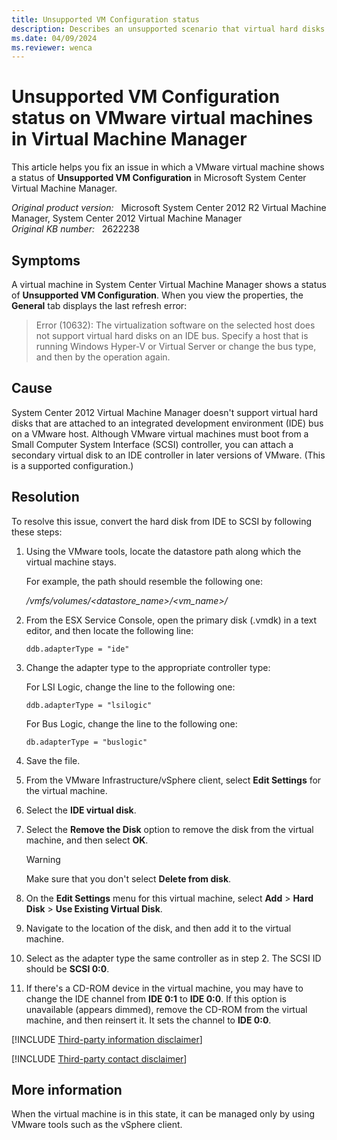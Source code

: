 ```yaml
---
title: Unsupported VM Configuration status
description: Describes an unsupported scenario that virtual hard disks are attached to an IDE bus on a VMware host, and provides a resolution.
ms.date: 04/09/2024
ms.reviewer: wenca
---
```

# Unsupported VM Configuration status on VMware virtual machines in Virtual Machine Manager

This article helps you fix an issue in which a VMware virtual machine shows a status of **Unsupported VM Configuration** in Microsoft System Center Virtual Machine Manager.

_Original product version:_ &nbsp; Microsoft System Center 2012 R2 Virtual Machine Manager, System Center 2012 Virtual Machine Manager  
_Original KB number:_ &nbsp; 2622238

## Symptoms  

A virtual machine in System Center Virtual Machine Manager shows a status of **Unsupported VM Configuration**. When you view the properties, the **General** tab displays the last refresh error:

> Error (10632): The virtualization software on the selected host does not support virtual hard disks on an IDE bus. Specify a host that is running Windows Hyper-V or Virtual Server or change the bus type, and then by the operation again.

## Cause

System Center 2012 Virtual Machine Manager doesn't support virtual hard disks that are attached to an integrated development environment (IDE) bus on a VMware host. Although VMware virtual machines must boot from a Small Computer System Interface (SCSI) controller, you can attach a secondary virtual disk to an IDE controller in later versions of VMware. (This is a supported configuration.)

## Resolution

To resolve this issue, convert the hard disk from IDE to SCSI by following these steps:

1. Using the VMware tools, locate the datastore path along which the virtual machine stays.

    For example, the path should resemble the following one:

    */vmfs/volumes/<datastore_name>/<vm_name>/*

2. From the ESX Service Console, open the primary disk (.vmdk) in a text editor, and then locate the following line:

   `ddb.adapterType = "ide"`

3. Change the adapter type to the appropriate controller type:

    For LSI Logic, change the line to the following one:

    `ddb.adapterType = "lsilogic"`

    For Bus Logic, change the line to the following one:

    `db.adapterType = "buslogic"`

4. Save the file.
5. From the VMware Infrastructure/vSphere client, select **Edit Settings** for the virtual machine.
6. Select the **IDE virtual disk**.
7. Select the **Remove the Disk** option to remove the disk from the virtual machine, and then select **OK**.

    > [!WARNING]
    > Make sure that you don't select **Delete from disk**.

8. On the **Edit Settings** menu for this virtual machine, select **Add** > **Hard Disk** > **Use Existing Virtual Disk**.
9. Navigate to the location of the disk, and then add it to the virtual machine.
10. Select as the adapter type the same controller as in step 2. The SCSI ID should be **SCSI 0:0**.
11. If there's a CD-ROM device in the virtual machine, you may have to change the IDE channel from **IDE 0:1** to **IDE 0:0**. If this option is unavailable (appears dimmed), remove the CD-ROM from the virtual machine, and then reinsert it. It sets the channel to **IDE 0:0**.

[!INCLUDE [Third-party information disclaimer](../../includes/third-party-disclaimer.md)]

[!INCLUDE [Third-party contact disclaimer](../../includes/third-party-contact-disclaimer.md)]

## More information

When the virtual machine is in this state, it can be managed only by using VMware tools such as the vSphere client.
